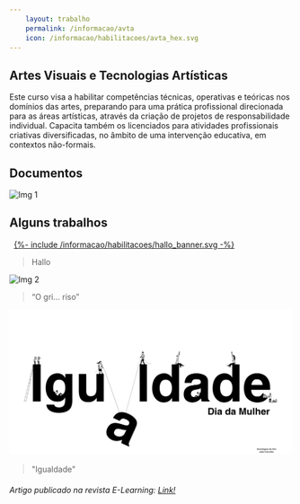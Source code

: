 ```yaml
---
    layout: trabalho
    permalink: /informacao/avta
    icon: /informacao/habilitacoes/avta_hex.svg
---
```


## Artes Visuais e Tecnologias Artísticas

Este curso visa a habilitar competências técnicas, operativas e teóricas nos domínios das artes, preparando para uma prática profissional direcionada para as áreas artísticas, através da criação de projetos de responsabilidade individual. Capacita também os licenciados para atividades profissionais criativas diversificadas, no âmbito de uma intervenção educativa, em contextos não-formais.

## Documentos

![Img 1](/assets/about/avta/canudo.jpg)


## Alguns trabalhos
&nbsp;
[{%- include /informacao/habilitacoes/hallo_banner.svg -%}](/projetos/hallo) &nbsp;
> Hallo

![Img 2](/assets/about/avta/avta1.jpg)
> “O gri… riso”

![Img 3](/assets/about/avta/avta2.jpg)
> "Igualdade" 

###### Artigo publicado na revista E-Learning: [Link!](https://parc.ipp.pt/index.php/elearning/article/view/4278)
